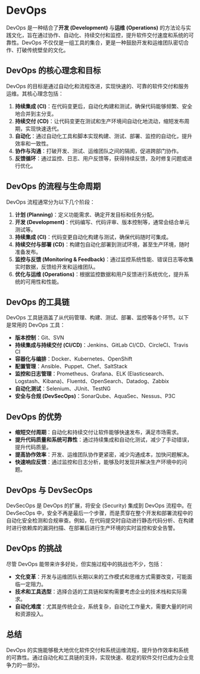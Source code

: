 # DevOps

DevOps 是一种结合了**开发 (Development)** 与**运维 (Operations)** 的方法论与实践文化，旨在通过协作、自动化、持续交付和监控，提升软件交付速度和系统的可靠性。DevOps 不仅仅是一组工具的集合，更是一种鼓励开发和运维团队密切合作、打破传统壁垒的文化。

## DevOps 的核心理念和目标

DevOps 的目标是通过自动化和流程改进，实现快速的、可靠的软件交付和服务运维。其核心理念包括：

1. **持续集成 (CI)**：在代码变更后，自动化构建和测试，确保代码能够频繁、安全地合并到主分支。
2. **持续交付 (CD)**：让代码变更在测试和生产环境间自动化地流动，缩短发布周期，实现快速迭代。
3. **自动化**：通过自动化工具和脚本实现构建、测试、部署、监控的自动化，提升效率和一致性。
4. **协作与沟通**：打破开发、测试、运维团队之间的隔阂，促进跨部门协作。
5. **反馈循环**：通过监控、日志、用户反馈等，获得持续反馈，及时修复问题或进行优化。

## DevOps 的流程与生命周期

DevOps 流程通常分为以下几个阶段：

1. **计划 (Planning)**：定义功能需求、确定开发目标和任务分配。
2. **开发 (Development)**：代码编写、代码评审、版本控制等，通常会结合单元测试等。
3. **持续集成 (CI)**：代码变更自动化构建与测试，确保代码随时可集成。
4. **持续交付与部署 (CD)**：构建包自动化部署到测试环境，甚至生产环境，随时准备发布。
5. **监控与反馈 (Monitoring & Feedback)**：通过监控系统性能、错误日志等收集实时数据，反馈给开发和运维团队。
6. **优化与运维 (Operations)**：根据监控数据和用户反馈进行系统优化，提升系统的可用性和性能。

## DevOps 的工具链

DevOps 工具链涵盖了从代码管理、构建、测试、部署、监控等各个环节。以下是常用的 DevOps 工具：

- **版本控制**：Git、SVN
- **持续集成与持续交付 (CI/CD)**：Jenkins、GitLab CI/CD、CircleCI、Travis CI
- **容器化与编排**：Docker、Kubernetes、OpenShift
- **配置管理**：Ansible、Puppet、Chef、SaltStack
- **监控和日志管理**：Prometheus、Grafana、ELK (Elasticsearch、Logstash、Kibana)、Fluentd、OpenSearch、Datadog、Zabbix
- **自动化测试**：Selenium、JUnit、TestNG
- **安全与合规 (DevSecOps)**：SonarQube、AquaSec、Nessus、P3C

## DevOps 的优势

- **缩短交付周期**：自动化和持续交付让软件能够快速发布，满足市场需求。
- **提升代码质量和系统可靠性**：通过持续集成和自动化测试，减少了手动错误，提升代码质量。
- **提高协作效率**：开发、运维团队协作更紧密，减少沟通成本，加快问题解决。
- **快速响应反馈**：通过监控和日志分析，能够及时发现并解决生产环境中的问题。

## DevOps 与 DevSecOps

DevSecOps 是 DevOps 的扩展，将安全 (Security) 集成到 DevOps 流程中。在 DevSecOps 中，安全不再是最后一个步骤，而是贯穿在整个开发和部署流程中的自动化安全检测和合规审查。例如，在代码提交时自动进行静态代码分析、在构建时进行依赖库的漏洞扫描、在部署后进行生产环境的实时监控和安全告警。

## DevOps 的挑战

尽管 DevOps 能带来许多好处，但实施过程中的挑战也不少，包括：

- **文化变革**：开发与运维团队长期以来的工作模式和思维方式需要改变，可能面临一定阻力。
- **技术和工具选型**：选择合适的工具链和架构需要考虑企业的技术栈和实际需求。
- **自动化难度**：尤其是传统企业，系统复杂，自动化工作量大，需要大量的时间和资源投入。

## 总结

DevOps 的实施能够极大地优化软件交付和系统运维流程，提升协作效率和系统的可靠性。通过自动化和工具链的支持，实现快速、稳定的软件交付已成为企业竞争力的一部分。